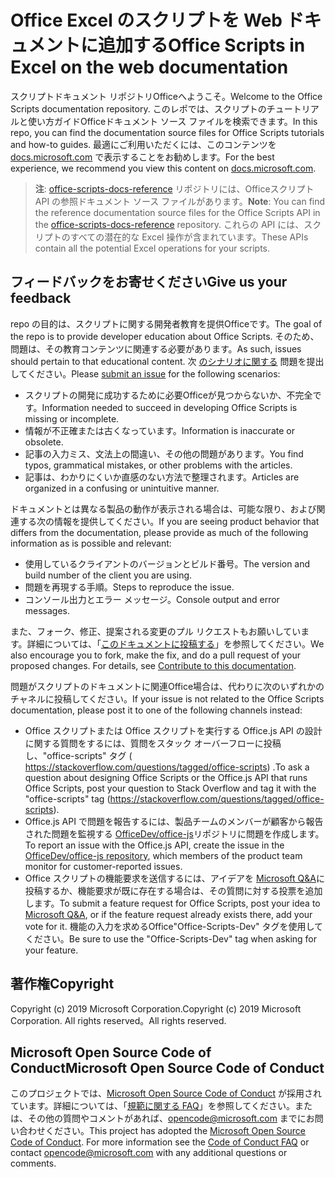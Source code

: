 # <a name="office-scripts-in-excel-on-the-web-documentation"></a><span data-ttu-id="8240f-101">Office Excel のスクリプトを Web ドキュメントに追加する</span><span class="sxs-lookup"><span data-stu-id="8240f-101">Office Scripts in Excel on the web documentation</span></span>

<span data-ttu-id="8240f-102">スクリプトドキュメント リポジトリOfficeへようこそ。</span><span class="sxs-lookup"><span data-stu-id="8240f-102">Welcome to the Office Scripts documentation repository.</span></span> <span data-ttu-id="8240f-103">このレポでは、スクリプトのチュートリアルと使い方ガイドOfficeドキュメント ソース ファイルを検索できます。</span><span class="sxs-lookup"><span data-stu-id="8240f-103">In this repo, you can find the documentation source files for Office Scripts tutorials and how-to guides.</span></span> <span data-ttu-id="8240f-104">最適にご利用いただくには、このコンテンツを [docs.microsoft.com](https://docs.microsoft.com/office/dev/scripts) で表示することをお勧めします。</span><span class="sxs-lookup"><span data-stu-id="8240f-104">For the best experience, we recommend you view this content on [docs.microsoft.com](https://docs.microsoft.com/office/dev/scripts).</span></span>

> <span data-ttu-id="8240f-105">**注**: [office-scripts-docs-reference](https://github.com/OfficeDev/office-scripts-docs-reference) リポジトリには、Officeスクリプト API の参照ドキュメント ソース ファイルがあります。</span><span class="sxs-lookup"><span data-stu-id="8240f-105">**Note**: You can find the reference documentation source files for the Office Scripts API in the [office-scripts-docs-reference](https://github.com/OfficeDev/office-scripts-docs-reference) repository.</span></span> <span data-ttu-id="8240f-106">これらの API には、スクリプトのすべての潜在的な Excel 操作が含まれています。</span><span class="sxs-lookup"><span data-stu-id="8240f-106">These APIs contain all the potential Excel operations for your scripts.</span></span>

## <a name="give-us-your-feedback"></a><span data-ttu-id="8240f-107">フィードバックをお寄せください</span><span class="sxs-lookup"><span data-stu-id="8240f-107">Give us your feedback</span></span>

<span data-ttu-id="8240f-108">repo の目的は、スクリプトに関する開発者教育を提供Officeです。</span><span class="sxs-lookup"><span data-stu-id="8240f-108">The goal of the repo is to provide developer education about Office Scripts.</span></span> <span data-ttu-id="8240f-109">そのため、問題は、その教育コンテンツに関連する必要があります。</span><span class="sxs-lookup"><span data-stu-id="8240f-109">As such, issues should pertain to that educational content.</span></span> <span data-ttu-id="8240f-110">次 [のシナリオに関する](https://github.com/OfficeDev/office-scripts-docs/issues) 問題を提出してください。</span><span class="sxs-lookup"><span data-stu-id="8240f-110">Please [submit an issue](https://github.com/OfficeDev/office-scripts-docs/issues) for the following scenarios:</span></span>

- <span data-ttu-id="8240f-111">スクリプトの開発に成功するために必要Officeが見つからないか、不完全です。</span><span class="sxs-lookup"><span data-stu-id="8240f-111">Information needed to succeed in developing Office Scripts is missing or incomplete.</span></span>
- <span data-ttu-id="8240f-112">情報が不正確または古くなっています。</span><span class="sxs-lookup"><span data-stu-id="8240f-112">Information is inaccurate or obsolete.</span></span>
- <span data-ttu-id="8240f-113">記事の入力ミス、文法上の間違い、その他の問題があります。</span><span class="sxs-lookup"><span data-stu-id="8240f-113">You find typos, grammatical mistakes, or other problems with the articles.</span></span>
- <span data-ttu-id="8240f-114">記事は、わかりにくいか直感のない方法で整理されます。</span><span class="sxs-lookup"><span data-stu-id="8240f-114">Articles are organized in a confusing or unintuitive manner.</span></span>

<span data-ttu-id="8240f-115">ドキュメントとは異なる製品の動作が表示される場合は、可能な限り、および関連する次の情報を提供してください。</span><span class="sxs-lookup"><span data-stu-id="8240f-115">If you are seeing product behavior that differs from the documentation, please provide as much of the following information as is possible and relevant:</span></span>

- <span data-ttu-id="8240f-116">使用しているクライアントのバージョンとビルド番号。</span><span class="sxs-lookup"><span data-stu-id="8240f-116">The version and build number of the client you are using.</span></span>
- <span data-ttu-id="8240f-117">問題を再現する手順。</span><span class="sxs-lookup"><span data-stu-id="8240f-117">Steps to reproduce the issue.</span></span>
- <span data-ttu-id="8240f-118">コンソール出力とエラー メッセージ。</span><span class="sxs-lookup"><span data-stu-id="8240f-118">Console output and error messages.</span></span>

<span data-ttu-id="8240f-p104">また、フォーク、修正、提案される変更のプル リクエストもお願いしています。詳細については、「[このドキュメントに投稿する](Contributing.md)」を参照してください。</span><span class="sxs-lookup"><span data-stu-id="8240f-p104">We also encourage you to fork, make the fix, and do a pull request of your proposed changes. For details, see [Contribute to this documentation](Contributing.md).</span></span>

<span data-ttu-id="8240f-121">問題がスクリプトのドキュメントに関連Office場合は、代わりに次のいずれかのチャネルに投稿してください。</span><span class="sxs-lookup"><span data-stu-id="8240f-121">If your issue is not related to the Office Scripts documentation, please post it to one of the following channels instead:</span></span>

- <span data-ttu-id="8240f-122">Office スクリプトまたは Office スクリプトを実行する Office.js API の設計に関する質問をするには、質問をスタック オーバーフローに投稿し、"office-scripts" タグ ( https://stackoverflow.com/questions/tagged/office-scripts) .</span><span class="sxs-lookup"><span data-stu-id="8240f-122">To ask a question about designing Office Scripts or the Office.js API that runs Office Scripts, post your question to Stack Overflow and tag it with the "office-scripts" tag (https://stackoverflow.com/questions/tagged/office-scripts).</span></span>
- <span data-ttu-id="8240f-123">Office.js API で問題を報告するには、製品チームのメンバーが顧客から報告された問題を監視する [OfficeDev/office-js](https://github.com/OfficeDev/office-js)リポジトリに問題を作成します。</span><span class="sxs-lookup"><span data-stu-id="8240f-123">To report an issue with the Office.js API, create the issue in the [OfficeDev/office-js repository](https://github.com/OfficeDev/office-js), which members of the product team monitor for customer-reported issues.</span></span>
- <span data-ttu-id="8240f-124">Office スクリプトの機能要求を送信するには、アイデアを [Microsoft Q&A](https://docs.microsoft.com/answers/products/m365)に投稿するか、機能要求が既に存在する場合は、その質問に対する投票を追加します。</span><span class="sxs-lookup"><span data-stu-id="8240f-124">To submit a feature request for Office Scripts, post your idea to [Microsoft Q&A](https://docs.microsoft.com/answers/products/m365), or if the feature request already exists there, add your vote for it.</span></span> <span data-ttu-id="8240f-125">機能の入力を求めるOffice"Office-Scripts-Dev" タグを使用してください。</span><span class="sxs-lookup"><span data-stu-id="8240f-125">Be sure to use the "Office-Scripts-Dev" tag when asking for your feature.</span></span>

## <a name="copyright"></a><span data-ttu-id="8240f-126">著作権</span><span class="sxs-lookup"><span data-stu-id="8240f-126">Copyright</span></span>

<span data-ttu-id="8240f-127">Copyright (c) 2019 Microsoft Corporation.</span><span class="sxs-lookup"><span data-stu-id="8240f-127">Copyright (c) 2019 Microsoft Corporation.</span></span> <span data-ttu-id="8240f-128">All rights reserved。</span><span class="sxs-lookup"><span data-stu-id="8240f-128">All rights reserved.</span></span>

## <a name="microsoft-open-source-code-of-conduct"></a><span data-ttu-id="8240f-129">Microsoft Open Source Code of Conduct</span><span class="sxs-lookup"><span data-stu-id="8240f-129">Microsoft Open Source Code of Conduct</span></span>

<span data-ttu-id="8240f-p107">このプロジェクトでは、[Microsoft Open Source Code of Conduct](https://opensource.microsoft.com/codeofconduct/) が採用されています。詳細については、「[規範に関する FAQ](https://opensource.microsoft.com/codeofconduct/faq/)」を参照してください。または、その他の質問やコメントがあれば、[opencode@microsoft.com](mailto:opencode@microsoft.com) までにお問い合わせください。</span><span class="sxs-lookup"><span data-stu-id="8240f-p107">This project has adopted the [Microsoft Open Source Code of Conduct](https://opensource.microsoft.com/codeofconduct/). For more information see the [Code of Conduct FAQ](https://opensource.microsoft.com/codeofconduct/faq/) or contact [opencode@microsoft.com](mailto:opencode@microsoft.com) with any additional questions or comments.</span></span>
